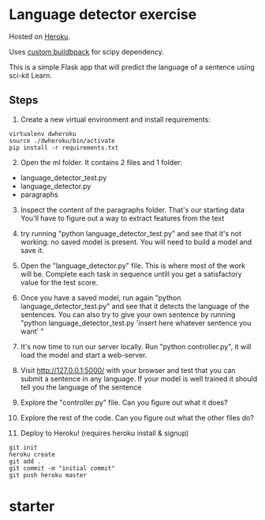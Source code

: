 # Language detector exercise

Hosted on [Heroku](https://language-detector.herokuapp.com/).

Uses [custom buildbpack](https://github.com/thenovices/heroku-buildpack-scipy) for scipy dependency.

This is a simple Flask app that will predict the language of a sentence using sci-kit Learn.

## Steps

1) Create a new virtual environment and install requirements:

```
virtualenv dwheroku
source ./dwheroku/bin/activate
pip install -r requirements.txt
```

2) Open the ml folder. It contains 2 files and 1 folder:
- language_detector_test.py
- language_detector.py
- paragraphs

3) Inspect the content of the paragraphs folder. That's our starting data
You'll have to figure out a way to extract features from the text

4) try running "python language_detector_test.py" and see that it's not working: no saved model is present. You will need to build a model and save it.

5) Open the "language_detector.py" file. This is where most of the work will be. Complete each task in sequence untill you get a satisfactory value for the test score.

6) Once you have a saved model, run again "python language_detector_test.py" and see that it detects the language of the sentences. You can also try to give your own sentence by running "python language_detector_test.py 'insert here whatever sentence you want' "

7) It's now time to run our server locally. Run "python controller.py", it will load the model and start a web-server.

8) Visit http://127.0.0.1:5000/ with your browser and test that you can submit a sentence in any language. If your model is well trained it should tell you the language of the sentence

9) Explore the "controller.py" file. Can you figure out what it does?

10) Explore the rest of the code. Can you figure out what the other files do?

11) Deploy to Heroku! (requires heroku install & signup)

```
git init
heroku create
git add .
git commit -m "initial commit"
git push heroku master
```
# starter
